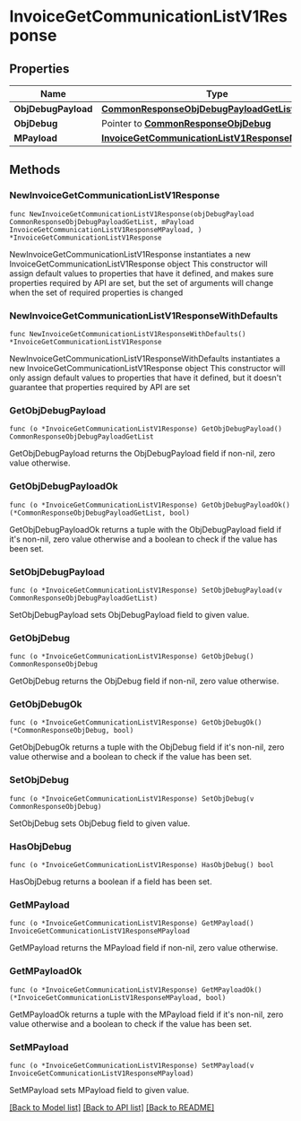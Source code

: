 # InvoiceGetCommunicationListV1Response

## Properties

Name | Type | Description | Notes
------------ | ------------- | ------------- | -------------
**ObjDebugPayload** | [**CommonResponseObjDebugPayloadGetList**](CommonResponseObjDebugPayloadGetList.md) |  | 
**ObjDebug** | Pointer to [**CommonResponseObjDebug**](CommonResponseObjDebug.md) |  | [optional] 
**MPayload** | [**InvoiceGetCommunicationListV1ResponseMPayload**](InvoiceGetCommunicationListV1ResponseMPayload.md) |  | 

## Methods

### NewInvoiceGetCommunicationListV1Response

`func NewInvoiceGetCommunicationListV1Response(objDebugPayload CommonResponseObjDebugPayloadGetList, mPayload InvoiceGetCommunicationListV1ResponseMPayload, ) *InvoiceGetCommunicationListV1Response`

NewInvoiceGetCommunicationListV1Response instantiates a new InvoiceGetCommunicationListV1Response object
This constructor will assign default values to properties that have it defined,
and makes sure properties required by API are set, but the set of arguments
will change when the set of required properties is changed

### NewInvoiceGetCommunicationListV1ResponseWithDefaults

`func NewInvoiceGetCommunicationListV1ResponseWithDefaults() *InvoiceGetCommunicationListV1Response`

NewInvoiceGetCommunicationListV1ResponseWithDefaults instantiates a new InvoiceGetCommunicationListV1Response object
This constructor will only assign default values to properties that have it defined,
but it doesn't guarantee that properties required by API are set

### GetObjDebugPayload

`func (o *InvoiceGetCommunicationListV1Response) GetObjDebugPayload() CommonResponseObjDebugPayloadGetList`

GetObjDebugPayload returns the ObjDebugPayload field if non-nil, zero value otherwise.

### GetObjDebugPayloadOk

`func (o *InvoiceGetCommunicationListV1Response) GetObjDebugPayloadOk() (*CommonResponseObjDebugPayloadGetList, bool)`

GetObjDebugPayloadOk returns a tuple with the ObjDebugPayload field if it's non-nil, zero value otherwise
and a boolean to check if the value has been set.

### SetObjDebugPayload

`func (o *InvoiceGetCommunicationListV1Response) SetObjDebugPayload(v CommonResponseObjDebugPayloadGetList)`

SetObjDebugPayload sets ObjDebugPayload field to given value.


### GetObjDebug

`func (o *InvoiceGetCommunicationListV1Response) GetObjDebug() CommonResponseObjDebug`

GetObjDebug returns the ObjDebug field if non-nil, zero value otherwise.

### GetObjDebugOk

`func (o *InvoiceGetCommunicationListV1Response) GetObjDebugOk() (*CommonResponseObjDebug, bool)`

GetObjDebugOk returns a tuple with the ObjDebug field if it's non-nil, zero value otherwise
and a boolean to check if the value has been set.

### SetObjDebug

`func (o *InvoiceGetCommunicationListV1Response) SetObjDebug(v CommonResponseObjDebug)`

SetObjDebug sets ObjDebug field to given value.

### HasObjDebug

`func (o *InvoiceGetCommunicationListV1Response) HasObjDebug() bool`

HasObjDebug returns a boolean if a field has been set.

### GetMPayload

`func (o *InvoiceGetCommunicationListV1Response) GetMPayload() InvoiceGetCommunicationListV1ResponseMPayload`

GetMPayload returns the MPayload field if non-nil, zero value otherwise.

### GetMPayloadOk

`func (o *InvoiceGetCommunicationListV1Response) GetMPayloadOk() (*InvoiceGetCommunicationListV1ResponseMPayload, bool)`

GetMPayloadOk returns a tuple with the MPayload field if it's non-nil, zero value otherwise
and a boolean to check if the value has been set.

### SetMPayload

`func (o *InvoiceGetCommunicationListV1Response) SetMPayload(v InvoiceGetCommunicationListV1ResponseMPayload)`

SetMPayload sets MPayload field to given value.



[[Back to Model list]](../README.md#documentation-for-models) [[Back to API list]](../README.md#documentation-for-api-endpoints) [[Back to README]](../README.md)



